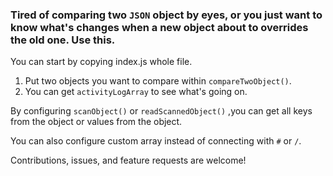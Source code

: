 ### Tired of comparing two `JSON` object by eyes, or you just want to know what's changes when a new object about to overrides the old one. Use this.

You can start by copying index.js whole file.

1. Put two objects you want to compare within `compareTwoObject()`.
2. You can get `activityLogArray` to see what's going on.

By configuring `scanObject()` or `readScannedObject()` ,you can get all keys from the object or values from the object.

You can also configure custom array instead of connecting with `#` or `/`.

Contributions, issues, and feature requests are welcome!

